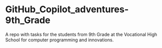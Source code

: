 # GitHub_Copilot_adventures-9th_Grade
A repo with tasks for the students from 9th Grade at the Vocational High School for computer programming and innovations.  
